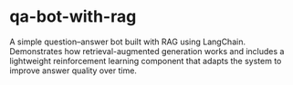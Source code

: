 # qa-bot-with-rag
A simple question–answer bot built with RAG using LangChain. Demonstrates how retrieval-augmented generation works and includes a lightweight reinforcement learning component that adapts the system to improve answer quality over time.
